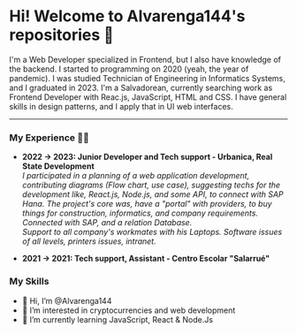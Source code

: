 # Hi! Welcome to Alvarenga144's repositories 🫡
I'm a Web Developer specialized in Frontend, but I also have knowledge of the backend. I started to programming on 2020 (yeah, the year of pandemic). I was studied Technician of Engineering in Informatics Systems, and I graduated in 2023. I'm a Salvadorean, currently searching work as Frontend Developer with Reac.js, JavaScript, HTML and CSS. I have general skills in design patterns, and I apply that in UI web interfaces.
<hr>

### My Experience 💼✅

- **2022 -> 2023: Junior Developer and Tech support - Urbanica, Real State Development** <br> 
_I participated in a planning of a web application development, contributing diagrams (Flow chart, use case), suggesting techs for the development like, React.js, Node.js, and some API, to connect with SAP Hana. The project's core was, have a "portal" with providers, to buy things for construction, informatics, and company requirements. Connected with SAP, and a relation Database._ <br>
_Support to all company's workmates with his Laptops. Software issues of all levels, printers issues, intranet._

- **2021 -> 2021: Tech support, Assistant - Centro Escolar "Salarrué"** <br>

### My Skills

 

- 👋 Hi, I’m @Alvarenga144
- 👀 I’m interested in cryptocurrencies and web development
- 🌱 I’m currently learning JavaScript, React & Node.Js



<!---
Alvarenga144/Alvarenga144 is a ✨ special ✨ repository because its `README.md` (this file) appears on your GitHub profile.
You can click the Preview link to take a look at your changes.
--->

